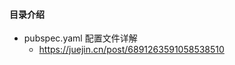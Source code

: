 #### 目录介绍







- pubspec.yaml 配置文件详解
    - https://juejin.cn/post/6891263591058538510













